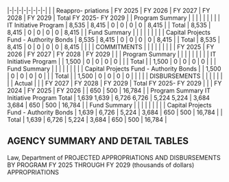 |-|-|-|-|-|-|-|-|
| | Reappro-  priations | FY 2025 | FY 2026 | FY 2027 | FY 2028 | FY 2029 | Total FY 2025- FY 2029 |
| Program Summary | | | | | | | |
| IT Initiative Program | 8,535 | 8,415 | 0 | 0 | 0 | 0 | 8,415 |
| Total | 8,535 | 8,415 | 0 | 0 | 0 | 0 | 8,415 |
| Fund Summary | | | | | | | |
| Capital Projects Fund - Authority Bonds | 8,535 | 8,415 | 0 | 0 | 0 | 0 | 8,415 |
| Total | 8,535 | 8,415 | 0 | 0 | 0 | 0 | 8,415 |
| | | COMMITMENTS | | | | | |
| | | FY 2025 | FY 2026 | FY 2027 | FY 2028 | FY 2029 | |
| Program Summary | | | | | | | |
| IT Initiative Program | | 1,500 | 0 | 0 | 0 | 0 | |
| Total | | 1,500 | 0 | 0 | 0 | 0 | |
| Fund Summary | | | | | | | |
| Capital Projects Fund - Authority Bonds | | 1,500 | 0 | 0 | 0 | 0 | |
| Total | | 1,500 | 0 | 0 | 0 | 0 | |
| | | DISBURSEMENTS | | | | | |
| | Actual | | | FY 2027 | FY 2028 | FY 2029 | Total FY 2025- FY 2029 |
| | FY 2024 | FY 2025 | FY 2026 | | 650 | 500 | 16,784 |
| Program Summary  IT Initiative Program  Total | 1,639  1,639 | 6,726  6,726 | 5,224  5,224 | 3,684  3,684 | 650 | 500 | 16,784 |
| Fund Summary | | | | | | | |
| Capital Projects Fund - Authority Bonds | 1,639 | 6,726 | 5,224 | 3,684 | 650 | 500 | 16,784 |
| Total | 1,639 | 6,726 | 5,224 | 3,684 | 650 | 500 | 16,784 |

## **AGENCY SUMMARY AND DETAIL TABLES**

Law, Department of PROJECTED APPROPRIATIONS AND DISBURSEMENTS BY PROGRAM FY 2025 THROUGH FY 2029 (thousands of dollars) APPROPRIATIONS